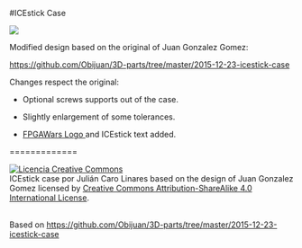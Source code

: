 #ICEstick Case

<img src="./images/icestick-case-7.jpg" align="center">

Modified design based on the original of Juan Gonzalez Gomez:

<a href="https://github.com/Obijuan/3D-parts/tree/master/2015-12-23-icestick-case">https://github.com/Obijuan/3D-parts/tree/master/2015-12-23-icestick-case</a>

Changes respect the original:

- Optional screws supports out of the case.

- Slightly enlargement of some tolerances.

- <a href="https://github.com/FPGAwars?page=1">FPGAWars Logo </a>and ICEstick text added.



=============

<a rel="license" href="http://creativecommons.org/licenses/by-sa/4.0/"><img alt="Licencia Creative Commons" style="border-width:0" src="https://i.creativecommons.org/l/by-sa/4.0/88x31.png" /></a><br /><span xmlns:dct="http://purl.org/dc/terms/" property="dct:title">ICEstick case</span> por <span xmlns:cc="http://creativecommons.org/ns#" property="cc:attributionName">Julián Caro Linares based on the design of Juan Gonzalez Gomez</span> licensed by <a rel="license" href="http://creativecommons.org/licenses/by-sa/4.0/">Creative Commons Attribution-ShareAlike 4.0 International License</a>.<br /><br />

Based on <a xmlns:dct="http://purl.org/dc/terms/" href="https://github.com/Obijuan/3D-parts/tree/master/2015-12-23-icestick-case" rel="dct:source">https://github.com/Obijuan/3D-parts/tree/master/2015-12-23-icestick-case</a>
